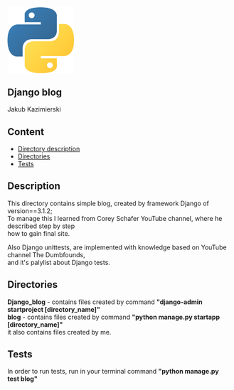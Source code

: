 <img align="center" alt="Python" width="150px" src="../../logo.png" />

## Django blog
Jakub Kazimierski 

## Content

* [Directory description](#Description)
* [Directories](#Directories)
* [Tests](#Tests)


## Description

This directory contains simple blog, created by framework Django of version==3.1.2;<br />
To manage this I learned from Corey Schafer YouTube channel, where he described step by step<br />
how to gain final site.

Also Django unittests, are implemented with knowledge based on YouTube channel The Dumbfounds,<br />
and it's palylist about Django tests.

## Directories

**Django_blog** - contains files created by command **"django-admin startproject \[directory_name\]"**<br />
**blog** - contains files created by command **"python manage.py startapp \[directory_name\]"**<br />
       it also contains files created by me.

## Tests
In order to run tests, run in your terminal command **"python manage.py test blog"**


